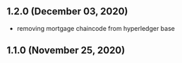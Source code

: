 ## 1.2.0 (December 03, 2020)
  - removing mortgage chaincode from hyperledger base

## 1.1.0 (November 25, 2020)


